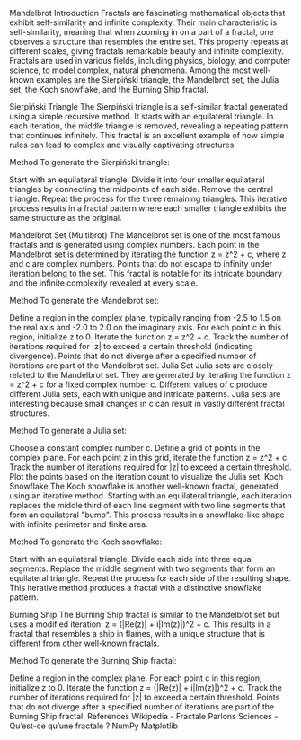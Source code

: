 Mandelbrot
Introduction
Fractals are fascinating mathematical objects that exhibit self-similarity and infinite complexity. Their main characteristic is self-similarity, meaning that when zooming in on a part of a fractal, one observes a structure that resembles the entire set. This property repeats at different scales, giving fractals remarkable beauty and infinite complexity. Fractals are used in various fields, including physics, biology, and computer science, to model complex, natural phenomena. Among the most well-known examples are the Sierpiński triangle, the Mandelbrot set, the Julia set, the Koch snowflake, and the Burning Ship fractal.

Sierpiński Triangle
The Sierpiński triangle is a self-similar fractal generated using a simple recursive method. It starts with an equilateral triangle. In each iteration, the middle triangle is removed, revealing a repeating pattern that continues infinitely. This fractal is an excellent example of how simple rules can lead to complex and visually captivating structures.

Method
To generate the Sierpiński triangle:

Start with an equilateral triangle.
Divide it into four smaller equilateral triangles by connecting the midpoints of each side.
Remove the central triangle.
Repeat the process for the three remaining triangles.
This iterative process results in a fractal pattern where each smaller triangle exhibits the same structure as the original.

Mandelbrot Set (Multibrot)
The Mandelbrot set is one of the most famous fractals and is generated using complex numbers. Each point in the Mandelbrot set is determined by iterating the function z = z^2 + c, where z and c are complex numbers. Points that do not escape to infinity under iteration belong to the set. This fractal is notable for its intricate boundary and the infinite complexity revealed at every scale.

Method
To generate the Mandelbrot set:

Define a region in the complex plane, typically ranging from -2.5 to 1.5 on the real axis and -2.0 to 2.0 on the imaginary axis.
For each point c in this region, initialize z to 0.
Iterate the function z = z^2 + c.
Track the number of iterations required for |z| to exceed a certain threshold (indicating divergence).
Points that do not diverge after a specified number of iterations are part of the Mandelbrot set.
Julia Set
Julia sets are closely related to the Mandelbrot set. They are generated by iterating the function z = z^2 + c for a fixed complex number c. Different values of c produce different Julia sets, each with unique and intricate patterns. Julia sets are interesting because small changes in c can result in vastly different fractal structures.

Method
To generate a Julia set:

Choose a constant complex number c.
Define a grid of points in the complex plane.
For each point z in this grid, iterate the function z = z^2 + c.
Track the number of iterations required for |z| to exceed a certain threshold.
Plot the points based on the iteration count to visualize the Julia set.
Koch Snowflake
The Koch snowflake is another well-known fractal, generated using an iterative method. Starting with an equilateral triangle, each iteration replaces the middle third of each line segment with two line segments that form an equilateral "bump". This process results in a snowflake-like shape with infinite perimeter and finite area.

Method
To generate the Koch snowflake:

Start with an equilateral triangle.
Divide each side into three equal segments.
Replace the middle segment with two segments that form an equilateral triangle.
Repeat the process for each side of the resulting shape.
This iterative method produces a fractal with a distinctive snowflake pattern.

Burning Ship
The Burning Ship fractal is similar to the Mandelbrot set but uses a modified iteration: z = (|Re(z)| + i|Im(z)|)^2 + c. This results in a fractal that resembles a ship in flames, with a unique structure that is different from other well-known fractals.

Method
To generate the Burning Ship fractal:

Define a region in the complex plane.
For each point c in this region, initialize z to 0.
Iterate the function z = (|Re(z)| + i|Im(z)|)^2 + c.
Track the number of iterations required for |z| to exceed a certain threshold.
Points that do not diverge after a specified number of iterations are part of the Burning Ship fractal.
References
Wikipedia - Fractale
Parlons Sciences - Qu’est-ce qu’une fractale ?
NumPy
Matplotlib





 
